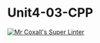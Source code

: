 # Unit4-03-CPP
[![Mr Coxall's Super Linter](https://github.com/ICS3U-Programming-TamerZ/Unit4-03-CPP/workflows/Mr%20Coxall's%20Super%20Linter/badge.svg)](https://github.com/ICS3U-Programming-TamerZ/Unit4-03-CPP/actions/)
